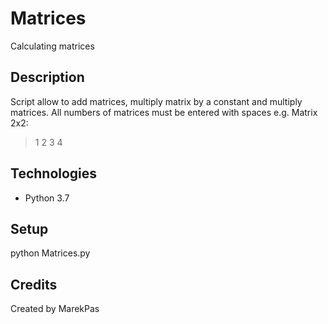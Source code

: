 # Matrices
Calculating matrices
 
## Description
Script allow to add matrices, multiply matrix by a constant and multiply matrices.
All numbers of matrices must be entered with spaces e.g. 
Matrix 2x2:
>1 2
>3 4

## Technologies
* Python 3.7

## Setup
python Matrices.py

## Credits
Created by MarekPas
